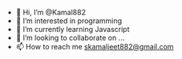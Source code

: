 - 👋 Hi, I’m @Kamal882
- 👀 I’m interested in programming
- 🌱 I’m currently learning Javascript
- 💞️ I’m looking to collaborate on ...
- 📫 How to reach me skamaljeet882@gmail.com

<!---
Kamal882/Kamal882 is a ✨ special ✨ repository because its `README.md` (this file) appears on your GitHub profile.
You can click the Preview link to take a look at your changes.
--->
